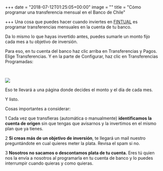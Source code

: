 +++
date = "2018-07-12T01:25:05+00:00"
image = ""
title = "Cómo programar una transferencia mensual en el Banco de Chile"

+++
Una cosa que puedes hacer cuando inviertes en [FINTUAL](http://www.fintual.com) es programar transferencias mensuales en la cuenta de tu banco.

Da lo mismo lo que hayas invertido antes, puedes sumarle un monto fijo cada mes a tu objetivo de inversión.

Para eso, en tu cuenta del banco haz clic arriba en Transferencias y Pagos. Elige Transferencias. Y en la parte de Configurar, haz clic en Transferencias Programadas:

<br>

![](https://cdn-images-1.medium.com/max/800/1\*rBvj3KsEU3SE9ZbWyEnGLQ.png)

Eso te llevará a una página donde decides el monto y el día de cada mes. 

Y listo.

Cosas importantes a considerar:

1 Cada vez que transfieras (automática o manualmente) **identificamos la cuenta de origen** sin que tengas que avisarnos y la invertimos en el mismo plan que ya tienes.

2 **Si creas más de un objetivo de inversión**, te llegará un mail nuestro preguntándote en cual quieres meter la plata. Revisa el spam si no.

3 **Nosotros no sacamos o descontamos plata de tu cuenta.** Eres tú quien nos la envía a nosotros al programarla en tu cuenta de banco y lo puedes interrumpir cuando quieras y como quieras.